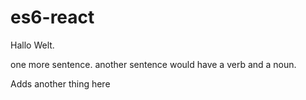 # es6-react

Hallo Welt.

one more sentence.
another sentence would have a verb and a noun.

Adds another thing here
